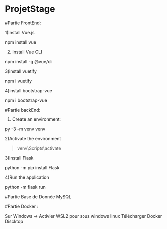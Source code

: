 # ProjetStage


#Partie FrontEnd:

1)Install Vue.js 

npm install vue

2) Install Vue CLI

npm install -g @vue/cli

3)install vuetify

npm i vuetify

4)install bootstrap-vue

npm i bootstrap-vue

#Partie backEnd:

1) Create an environment:

py -3 -m venv venv

2)Activate the environment

> venv\Scripts\activate

3)Install Flask

python -m pip install Flask 

4)Run the application

 python -m flask run

 #Partie Base de Donnée
 MySQL

 #Partie Docker :

 Sur Windows -> Activier WSL2 pour sous windows linux
 Télécharger Docker Discktop
